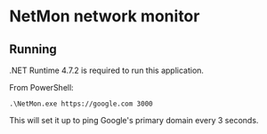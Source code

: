 # NetMon network monitor

## Running

.NET Runtime 4.7.2 is required to run this application.

From PowerShell:

```
.\NetMon.exe https://google.com 3000
```

This will set it up to ping Google's primary domain every 3 seconds.
